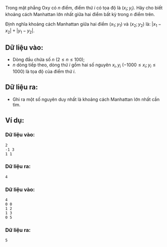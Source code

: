 Trong mặt phẳng Oxy có $n$ điểm, điểm thứ $i$ có tọa độ là $(x_i;y_i)$. Hãy cho biết khoảng cách Manhattan lớn nhất giữa hai điểm bất kỳ trong $n$ điểm trên.

Định nghĩa khoảng cách Manhattan giữa hai điểm $(x_1;y_1)$ và $(x_2;y_2)$ là: $|x_1-x_2|+|y_1-y_2|$.

## Dữ liệu vào:
- Dòng đầu chứa số $n\ (2≤n≤100)$;
- $n$ dòng tiếp theo, dòng thứ $i$ gồm hai số nguyên $x_i,y_i\ (-1000≤x_i;y_i≤1000)$ là tọa độ của điểm thứ $i$.

## Dữ liệu ra:
- Ghi ra một số nguyên duy nhất là khoảng cách Manhattan lớn nhất cần tìm.

## Ví dụ:
### Dữ liệu vào:
```
2
-1 3
1 1
```

### Dữ liệu ra:
```
4
```

### Dữ liệu vào:
```
4
0 0
1 2
1 3
0 5
```

### Dữ liệu ra:
```
5
```